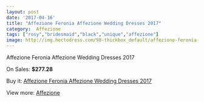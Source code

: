 ```yaml
---
layout: post
date: '2017-04-16'
title: "Affezione Feronia Affezione Wedding Dresses 2017"
category:  Affezione
tags: ["rosy","bridesmaid","black","unique","affezione"]
image: http://img.hectodress.com/98-thickbox_default/affezione-feronia-affezione-wedding-dresses-2013.jpg
---
```

Affezione Feronia Affezione Wedding Dresses 2017

On Sales: **$277.28**
<a href="https://www.hectodress.com/-affezione/37-affezione-feronia-affezione-wedding-dresses-2013.html"><amp-img layout="responsive" width="600" height="600" src="//img.hectodress.com/98-thickbox_default/affezione-feronia-affezione-wedding-dresses-2013.jpg" alt="Affezione Feronia Affezione Wedding Dresses 2017 0" /></a>
<a href="https://www.hectodress.com/-affezione/37-affezione-feronia-affezione-wedding-dresses-2013.html"><amp-img layout="responsive" width="600" height="600" src="//img.hectodress.com/100-thickbox_default/affezione-feronia-affezione-wedding-dresses-2013.jpg" alt="Affezione Feronia Affezione Wedding Dresses 2017 1" /></a>
<a href="https://www.hectodress.com/-affezione/37-affezione-feronia-affezione-wedding-dresses-2013.html"><amp-img layout="responsive" width="600" height="600" src="//img.hectodress.com/99-thickbox_default/affezione-feronia-affezione-wedding-dresses-2013.jpg" alt="Affezione Feronia Affezione Wedding Dresses 2017 2" /></a>

Buy it: [Affezione Feronia Affezione Wedding Dresses 2017](https://www.hectodress.com/-affezione/37-affezione-feronia-affezione-wedding-dresses-2013.html "Affezione Feronia Affezione Wedding Dresses 2017")

View more: [ Affezione](https://www.hectodress.com/4--affezione " Affezione")